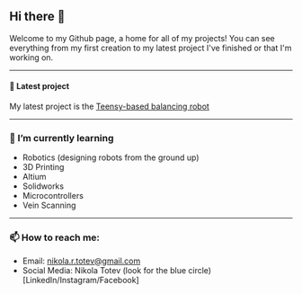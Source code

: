 
## Hi there 👋

Welcome to my Github page, a home for all of my projects! You can see everything from my first creation to my latest project I've finished or that I'm working on. 

-----
#### 🌟 Latest project  
My latest project is the [Teensy-based balancing robot](https://github.com/NikolaTotev/Teensy-Balance-Bot-Mk_1/) 

----

### 🌱 I’m currently learning 
* Robotics (designing robots from the ground up)
* 3D Printing
* Altium
* Solidworks
* Microcontrollers
* Vein Scanning

---
  
 ### 📫 How to reach me: 
 * Email: nikola.r.totev@gmail.com
 * Social Media: Nikola Totev (look for the blue circle)  [LinkedIn/Instagram/Facebook]


<!-- **NikolaTotev/NikolaTotev** is a ✨ _special_ ✨ repository because its `README.md` (this file) appears on your GitHub profile. -->
